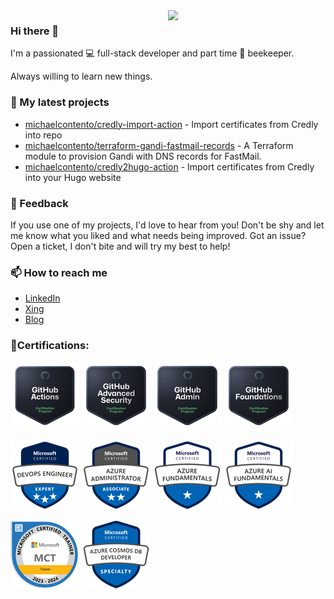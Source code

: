 <img align="right" src="https://github-readme-stats.vercel.app/api?username=michaelcontento&show_icons=true&count_private=true&hide_border=true" width="50%"/>
<h3 class="mt-n3">Hi there 👋</h3>

I'm a passionated 💻 full-stack developer and part time 🐝 beekeeper.

Always willing to learn new things.

### 🌱 My latest projects
- [michaelcontento/credly-import-action](https://github.com/michaelcontento/credly-import-action) - Import certificates from Credly into repo
- [michaelcontento/terraform-gandi-fastmail-records](https://github.com/michaelcontento/terraform-gandi-fastmail-records) - A Terraform module to provision Gandi with DNS records for FastMail.
- [michaelcontento/credly2hugo-action](https://github.com/michaelcontento/credly2hugo-action) - Import certificates from Credly into your Hugo website

### 💬 Feedback

If you use one of my projects, I'd love to hear from you! Don't be shy and let me know what you liked
and what needs being improved. Got an issue? Open a ticket, I don't bite and will try my best to help!

### 📫 How to reach me

- [LinkedIn](https://www.linkedin.com/in/michaelcontento/)
- [Xing](https://www.xing.com/profile/Michael_Contento)
- [Blog](https://www.michaelcontento.de/en)

### 🏅Certifications:

![](https://raw.githubusercontent.com/michaelcontento/michaelcontento/refs/heads/main/images/github-actions.png)
![](https://raw.githubusercontent.com/michaelcontento/michaelcontento/refs/heads/main/images/github-advanced-security.png)
![](https://raw.githubusercontent.com/michaelcontento/michaelcontento/refs/heads/main/images/github-admin.png)
![](https://raw.githubusercontent.com/michaelcontento/michaelcontento/refs/heads/main/images/github-foundations.png)

![](https://raw.githubusercontent.com/michaelcontento/michaelcontento/refs/heads/main/images/azure-devops-engineer-expert.png)
![](https://raw.githubusercontent.com/michaelcontento/michaelcontento/refs/heads/main/images/azure-administrator-associate.png)
![](https://raw.githubusercontent.com/michaelcontento/michaelcontento/refs/heads/main/images/azure-fundamentals.png)
![](https://raw.githubusercontent.com/michaelcontento/michaelcontento/refs/heads/main/images/azure-ai-fundamentals.png)

![](https://raw.githubusercontent.com/michaelcontento/michaelcontento/refs/heads/main/images/mct-2023-2024.png)
![](https://raw.githubusercontent.com/michaelcontento/michaelcontento/refs/heads/main/images/azure-cosmos-db-developer-speciality.png)
